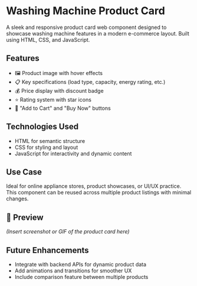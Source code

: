 #  Washing Machine Product Card

A sleek and responsive product card web component designed to showcase washing machine features in a modern e-commerce layout. Built using HTML, CSS, and JavaScript.

##  Features

- 🖼️ Product image with hover effects  
-  📋 Key specifications (load type, capacity, energy rating, etc.)
- 💰 Price display with discount badge
- ⭐ Rating system with star icons
- 🛒 "Add to Cart" and "Buy Now" buttons


##  Technologies Used

- HTML for semantic structure  
- CSS for styling and layout  
- JavaScript for interactivity and dynamic content


##  Use Case

Ideal for online appliance stores, product showcases, or UI/UX practice. This component can be reused across multiple product listings with minimal changes.

## 📸 Preview

*(Insert screenshot or GIF of the product card here)*

##  Future Enhancements

- Integrate with backend APIs for dynamic product data  
- Add animations and transitions for smoother UX  
- Include comparison feature between multiple products


